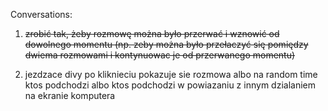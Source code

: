 Conversations:

1. ~~zrobić tak,  żeby rozmowę można było przerwać i wznowić od dowolnego momentu (np. zeby można było przełaczyć się pomiędzy dwiema rozmowami i kontynuowac je od przerwanego momentu)~~

2. jezdzace divy po kliknieciu pokazuje sie rozmowa albo na random time ktos podchodzi albo ktos podchodzi w powiazaniu z innym dzialaniem na ekranie komputera